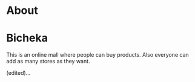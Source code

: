 # About

# Bicheka

This is an online mall where people can buy products. Also everyone can add as many stores as they want.

(edited)...
